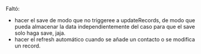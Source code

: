 Faltó:

* hacer el save de modo que no triggeree a updateRecords, de modo que pueda almacenar la data independientemente del caso para que el save solo haga save, jaja.
* hacer el refresh automático cuando se añade un contacto o se modifica un record.
